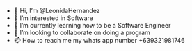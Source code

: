 - 👋 Hi, I’m @LeonidaHernandez
- 👀 I’m interested in Software 
- 🌱 I’m currently learning how to be a Software Engineer
- 💞️ I’m looking to collaborate on doing a program
- 📫 How to reach me my whats app number +639321981746

<!---
LeonidaHernandez/LeonidaHernandez is a ✨ special ✨ repository because its `README.md` (this file) appears on your GitHub profile.
You can click the Preview link to take a look at your changes.
--->
